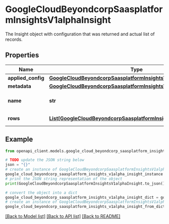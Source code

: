 # GoogleCloudBeyondcorpSaasplatformInsightsV1alphaInsight

The Insight object with configuration that was returned and actual list of records.

## Properties

Name | Type | Description | Notes
------------ | ------------- | ------------- | -------------
**applied_config** | [**GoogleCloudBeyondcorpSaasplatformInsightsV1alphaAppliedConfig**](GoogleCloudBeyondcorpSaasplatformInsightsV1alphaAppliedConfig.md) |  | [optional] 
**metadata** | [**GoogleCloudBeyondcorpSaasplatformInsightsV1alphaInsightMetadata**](GoogleCloudBeyondcorpSaasplatformInsightsV1alphaInsightMetadata.md) |  | [optional] 
**name** | **str** | Output only. The insight resource name. e.g. &#x60;organizations/{organization_id}/locations/{location_id}/insights/{insight_id}&#x60; OR &#x60;projects/{project_id}/locations/{location_id}/insights/{insight_id}&#x60;. | [optional] [readonly] 
**rows** | [**List[GoogleCloudBeyondcorpSaasplatformInsightsV1alphaRow]**](GoogleCloudBeyondcorpSaasplatformInsightsV1alphaRow.md) | Output only. Result rows returned containing the required value(s). | [optional] [readonly] 

## Example

```python
from openapi_client.models.google_cloud_beyondcorp_saasplatform_insights_v1alpha_insight import GoogleCloudBeyondcorpSaasplatformInsightsV1alphaInsight

# TODO update the JSON string below
json = "{}"
# create an instance of GoogleCloudBeyondcorpSaasplatformInsightsV1alphaInsight from a JSON string
google_cloud_beyondcorp_saasplatform_insights_v1alpha_insight_instance = GoogleCloudBeyondcorpSaasplatformInsightsV1alphaInsight.from_json(json)
# print the JSON string representation of the object
print(GoogleCloudBeyondcorpSaasplatformInsightsV1alphaInsight.to_json())

# convert the object into a dict
google_cloud_beyondcorp_saasplatform_insights_v1alpha_insight_dict = google_cloud_beyondcorp_saasplatform_insights_v1alpha_insight_instance.to_dict()
# create an instance of GoogleCloudBeyondcorpSaasplatformInsightsV1alphaInsight from a dict
google_cloud_beyondcorp_saasplatform_insights_v1alpha_insight_from_dict = GoogleCloudBeyondcorpSaasplatformInsightsV1alphaInsight.from_dict(google_cloud_beyondcorp_saasplatform_insights_v1alpha_insight_dict)
```
[[Back to Model list]](../README.md#documentation-for-models) [[Back to API list]](../README.md#documentation-for-api-endpoints) [[Back to README]](../README.md)


